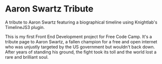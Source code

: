 # Aaron Swartz Tribute
A tribute to Aaron Swartz featuring a biographical timeline using Knightlab's TimelineJS3 plugin.

This is my first Front End Development project for Free Code Camp. It's a tribute page to Aaron Swartz, a fallen champion for a free and open internet who was unjustly targeted by the US government but wouldn't back down. After years of standing his ground, the fight took its toll and the world lost a rare and brilliant soul. 
